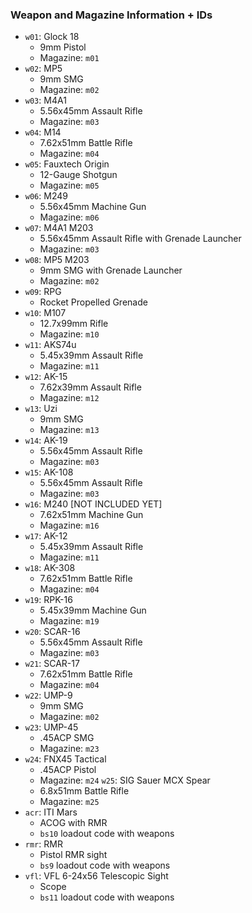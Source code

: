 ### Weapon and Magazine Information + IDs

- `w01`: Glock 18
    - 9mm Pistol
    - Magazine: `m01`
- `w02`: MP5
    - 9mm SMG
    - Magazine: `m02`
- `w03`: M4A1
    - 5.56x45mm Assault Rifle
    - Magazine: `m03`
- `w04`: M14
    - 7.62x51mm Battle Rifle
    - Magazine: `m04`
- `w05`: Fauxtech Origin
    - 12-Gauge Shotgun
    - Magazine: `m05`
- `w06`: M249
    - 5.56x45mm Machine Gun
    - Magazine: `m06`
- `w07`: M4A1 M203
    - 5.56x45mm Assault Rifle with Grenade Launcher
    - Magazine: `m03`
- `w08`: MP5 M203
    - 9mm SMG with Grenade Launcher
    - Magazine: `m02`
- `w09`: RPG
    - Rocket Propelled Grenade
- `w10`: M107
    - 12.7x99mm Rifle
    - Magazine: `m10`
- `w11`: AKS74u
    - 5.45x39mm Assault Rifle
    - Magazine: `m11`
- `w12`: AK-15
    - 7.62x39mm Assault Rifle
    - Magazine: `m12`
- `w13`: Uzi
    - 9mm SMG
    - Magazine: `m13`
- `w14`: AK-19
    - 5.56x45mm Assault Rifle
    - Magazine: `m03`
- `w15`: AK-108
    - 5.56x45mm Assault Rifle
    - Magazine: `m03`
- `w16`: M240 [NOT INCLUDED YET]
    - 7.62x51mm Machine Gun
    - Magazine: `m16`
- `w17`: AK-12
    - 5.45x39mm Assault Rifle
    - Magazine: `m11`
- `w18`: AK-308
    - 7.62x51mm Battle Rifle
    - Magazine: `m04`
- `w19`: RPK-16
    - 5.45x39mm Machine Gun
    - Magazine: `m19`
- `w20`: SCAR-16
    - 5.56x45mm Assault Rifle
    - Magazine: `m03`
- `w21`: SCAR-17
    - 7.62x51mm Battle Rifle
    - Magazine: `m04`
- `w22`: UMP-9
    - 9mm SMG
    - Magazine: `m02`
- `w23`: UMP-45
    - .45ACP SMG
    - Magazine: `m23`
- `w24`: FNX45 Tactical
    - .45ACP Pistol
    - Magazine: `m24`
`w25`: SIG Sauer MCX Spear
    - 6.8x51mm Battle Rifle
    - Magazine: `m25`
- `acr`: ITI Mars
    - ACOG with RMR
    - `bs10` loadout code with weapons
- `rmr`: RMR
    - Pistol RMR sight
    - `bs9` loadout code with weapons
- `vfl`: VFL 6-24x56 Telescopic Sight
    - Scope
    - `bs11` loadout code with weapons

